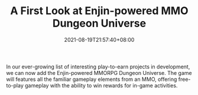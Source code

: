 ﻿---
title: "A First Look at Enjin-powered MMO Dungeon Universe"
date: 2021-08-19T21:57:40+08:00
lastmod: 2021-08-19T16:45:40+08:00
draft: false
authors: ["Amanda"]
description: "In our ever-growing list of interesting play-to-earn projects in development, we can now add the Enjin-powered MMORPG Dungeon Universe. The game will features all the familiar gameplay elements from an MMO, offering free-to-play gameplay with the ability to win rewards for in-game activities."
featuredImage: "a-first-look-at-enjin-powered-mmo-dungeon-universe.png"
tags: ["Virtual World","Play to Earn"]
categories: ["news"]
news: ["Virtual World"]
weight: 
lightgallery: true
pinned: false
recommend: false
recommend1: false
---

In our ever-growing list of interesting play-to-earn projects in development, we can now add the Enjin-powered MMORPG Dungeon Universe. The game will features all the familiar gameplay elements from an MMO, offering free-to-play gameplay with the ability to win rewards for in-game activities.

<!--more-->

